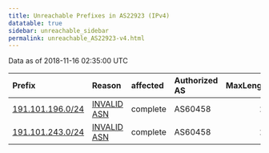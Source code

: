 ```yaml
---
title: Unreachable Prefixes in AS22923 (IPv4)
datatable: true
sidebar: unreachable_sidebar
permalink: unreachable_AS22923-v4.html
---
```


Data as of 2018-11-16 02:35:00 UTC


<div class="datatable-begin"></div>

| Prefix                                                     | Reason                                                                                                  | affected   | Authorized AS   |   MaxLength | Anchor                                         |   unreachable /24s |
|:-----------------------------------------------------------|:--------------------------------------------------------------------------------------------------------|:-----------|:----------------|------------:|:-----------------------------------------------|-------------------:|
| [191.101.196.0/24](https://stat.ripe.net/191.101.196.0/24) | [INVALID ASN](https://rpki-validator.ripe.net/announcement-preview?asn=AS22923&prefix=191.101.196.0/24) | complete   | AS60458         |          24 | [LACNIC](unreachable_LACNIC_RPKI_Root-v4.html) |                  1 |
| [191.101.243.0/24](https://stat.ripe.net/191.101.243.0/24) | [INVALID ASN](https://rpki-validator.ripe.net/announcement-preview?asn=AS22923&prefix=191.101.243.0/24) | complete   | AS60458         |          24 | [LACNIC](unreachable_LACNIC_RPKI_Root-v4.html) |                  1 |

<div class="datatable-end"></div>